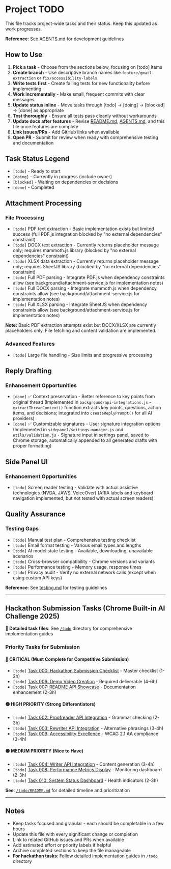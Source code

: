 # Project TODO

This file tracks project-wide tasks and their status. Keep this updated as work progresses.

**Reference**: See [AGENTS.md](../AGENTS.md) for development guidelines

## How to Use

1. **Pick a task** - Choose from the sections below, focusing on [todo] items
2. **Create branch** - Use descriptive branch names like `feature/gmail-extraction` or `fix/accessibility-labels`
3. **Write tests first** - Create failing tests for new functionality before implementing
4. **Work incrementally** - Make small, frequent commits with clear messages
5. **Update status inline** - Move tasks through [todo] → [doing] → [blocked] → [done] as appropriate
6. **Test thoroughly** - Ensure all tests pass cleanly without workarounds
7. **Update docs after features** - Revise [README.md](../README.md), [AGENTS.md](../AGENTS.md), and this file once features are complete
8. **Link issues/PRs** - Add GitHub links when available
9. **Open PR** - Submit for review when ready with comprehensive testing and documentation

## Task Status Legend

- `[todo]` - Ready to start
- `[doing]` - Currently in progress (include owner)
- `[blocked]` - Waiting on dependencies or decisions
- `[done]` - Completed

## Attachment Processing

### File Processing
- `[todo]` PDF text extraction - Basic implementation exists but limited success (full PDF.js integration blocked by "no external dependencies" constraint)
- `[todo]` DOCX text extraction - Currently returns placeholder message only; requires mammoth.js library (blocked by "no external dependencies" constraint)
- `[todo]` XLSX data extraction - Currently returns placeholder message only; requires SheetJS library (blocked by "no external dependencies" constraint)
- `[todo]` Full PDF parsing - Integrate PDF.js when dependency constraints allow (see background/attachment-service.js for implementation notes)
- `[todo]` Full DOCX parsing - Integrate mammoth.js when dependency constraints allow (see background/attachment-service.js for implementation notes)
- `[todo]` Full XLSX parsing - Integrate SheetJS when dependency constraints allow (see background/attachment-service.js for implementation notes)

**Note:** Basic PDF extraction attempts exist but DOCX/XLSX are currently placeholders only. File fetching and content validation are implemented.

### Advanced Features
- `[todo]` Large file handling - Size limits and progressive processing

## Reply Drafting

### Enhancement Opportunities
- `[done]` ✅ Context preservation - Better reference to key points from original thread (Implemented in `background/api-integrations.js` - `extractThreadContext()` function extracts key points, questions, action items, and decisions; integrated into `createReplyPrompt()` for all AI providers)
- `[done]` ✅ Customizable signatures - User signature integration options (Implemented in `sidepanel/settings-manager.js` and `utils/validation.js` - Signature input in settings panel, saved to Chrome storage, automatically appended to all generated drafts with proper formatting)

## Side Panel UI

### Enhancement Opportunities
- `[todo]` Screen reader testing - Validate with actual assistive technologies (NVDA, JAWS, VoiceOver) (ARIA labels and keyboard navigation implemented, but not tested with actual screen readers)

## Quality Assurance

### Testing Gaps
- `[todo]` Manual test plan - Comprehensive testing checklist
- `[todo]` Email format testing - Various email types and lengths
- `[todo]` AI model state testing - Available, downloading, unavailable scenarios
- `[todo]` Cross-browser compatibility - Chrome versions and variants
- `[todo]` Performance testing - Memory usage, response times
- `[todo]` Privacy audit - Verify no external network calls (except when using custom API keys)

**Reference**: See [testing.md](./testing.md) for testing guidelines

---

## Hackathon Submission Tasks (Chrome Built-in AI Challenge 2025)

**📁 Detailed task files**: See [`/todo`](../todo) directory for comprehensive implementation guides

### Priority Tasks for Submission

#### 🔴 CRITICAL (Must Complete for Competitive Submission)
- `[todo]` [Task 000: Hackathon Submission Checklist](../todo/000_hackathon_submission_checklist.md) - Master checklist (1-2h)
- `[todo]` [Task 006: Demo Video Creation](../todo/006_demo_video_creation.md) - Required deliverable (4-6h)
- `[todo]` [Task 007: README API Showcase](../todo/007_readme_api_showcase.md) - Documentation enhancement (2-3h)

#### 🟡 HIGH PRIORITY (Strong Differentiators)
- `[todo]` [Task 002: Proofreader API Integration](../todo/002_proofreader_api_integration.md) - Grammar checking (2-3h)
- `[todo]` [Task 003: Rewriter API Integration](../todo/003_rewriter_api_integration.md) - Alternative phrasings (3-4h)
- `[todo]` [Task 009: Accessibility Excellence](../todo/009_accessibility_excellence.md) - WCAG 2.1 AA compliance (3-4h)

#### 🟢 MEDIUM PRIORITY (Nice to Have)
- `[todo]` [Task 004: Writer API Integration](../todo/004_writer_api_integration.md) - Content generation (3-4h)
- `[todo]` [Task 008: Performance Metrics Display](../todo/008_performance_metrics_display.md) - Monitoring dashboard (2-3h)
- `[todo]` [Task 010: System Status Dashboard](../todo/010_system_status_dashboard.md) - Health indicators (2-3h)

**See**: [`/todo/README.md`](../todo/README.md) for detailed timeline and prioritization

---

## Notes

- Keep tasks focused and granular - each should be completable in a few hours
- Update this file with every significant change or completion
- Link to related GitHub issues and PRs when available
- Add estimated effort or priority labels if helpful
- Archive completed sections to keep the file manageable
- **For hackathon tasks**: Follow detailed implementation guides in `/todo` directory
